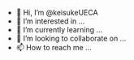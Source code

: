 - 👋 Hi, I’m @keisukeUECA
- 👀 I’m interested in ...
- 🌱 I’m currently learning ...
- 💞️ I’m looking to collaborate on ...
- 📫 How to reach me ...

<!---
keisukeUECA/keisukeUECA is a ✨ special ✨ repository because its `README.md` (this file) appears on your GitHub profile.
You can click the Preview link to take a look at your changes.
--->
